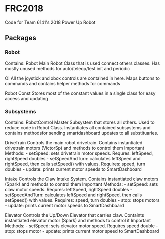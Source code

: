 # FRC2018

Code for Team 6141's 2018 Power Up Robot

## Packages

### Robot
Contains:
Robot
    Main Robot Class that is used connect others classes. Has mostly unused methods for auto/teleop/test init and periodic

OI
    All the joystick and xbox controls are contained in here. Maps buttons to commands and contains helper methods for commands

Robot Const
    Stores most of the constant values in a single class for easy access and updating

### Subsystems
Contains:
RobotControl
    Master Subsystem that stores all others. Used to reduce code in Robot Class. Instantiates all contained subsystems and contains         methodsfor sending smartdashboard updates to all substituaries. 

DriveTrain
    Controls the main robot drivetrain. Contains instantiated drivetrain motors (VictorSp) and methods to control them
    Important Methods:
        - setSpeed: sets drivetrain motor speeds. Requres: leftSpeed, rightSpeed doubles
        - setSpeedAndTurn: calculates leftSpeed and rightSpeed, then calls setSpeed() with values. Requires: speed, turn doubles
        - update: prints current motor speeds to SmartDashboard

Intake
    Controls the Claw Intake System. Contains instantiated claw motors (Spark) and methods to control them
    Important Methods:
        - setSpeed: sets claw motor speeds. Requres: leftSpeed, rightSpeed doubles
        - setSpeedAndTurn: calculates leftSpeed and rightSpeed, then calls setSpeed() with values. Requires: speed, turn doubles
        - stop: stops motors
        - update: prints current motor speeds to SmartDashboard

Elevator
    Controls the Up/Down Elevator that carries claw. Containts instantiated elevator motor (Spark) and methods to control it
    Important Methods:
        - setSpeed: sets elevator motor speed. Requires speed double
        - stop: stops motor
        - update: prints current motor speed to SmartDashboard
        
  
  
